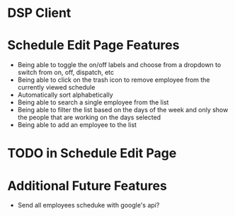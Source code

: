 # DSP Client

# Schedule Edit Page Features

- Being able to toggle the on/off labels and choose from a dropdown to switch from on, off, dispatch, etc
- Being able to click on the trash icon to remove employee from the currently viewed schedule
- Automatically sort alphabetically
- Being able to search a single employee from the list
- Being able to filter the list based on the days of the week and only show the people that are working on the days selected
- Being able to add an employee to the list

# TODO in Schedule Edit Page

# Additional Future Features

- Send all employees scheduke with google's api?
